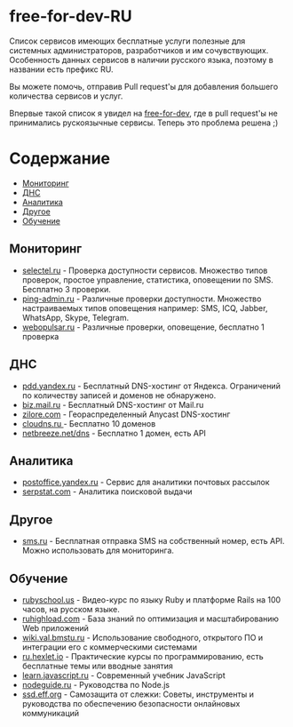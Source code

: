 # free-for-dev-RU
Cписок сервисов имеющих бесплатные услуги полезные для системных администраторов, разработчиков и им сочувствующих. Особенность данных сервисов в наличии русского языка, поэтому в названии есть префикс RU.

Вы можете помочь, отправив Pull request'ы для добавления большего количества сервисов и услуг.

Впервые такой список я увидел на [free-for-dev](https://github.com/ripienaar/free-for-dev), где в pull request'ы не принимались рускоязычные сервисы. Теперь это проблема решена ;)

Содержание
=================

   * [Мониторинг](#Мониториг)
   * [ДНС](#ДНС)
   * [Аналитика](#Аналитика)
   * [Другое](#Другое)
   * [Обучение](#Обучение)


## Мониторинг
  * [selectel.ru](https://selectel.ru/services/monitoring/) - Проверка доступности сервисов. Множество типов проверок, простое управление, статистика, оповещении по SMS. Бесплатно 3 проверки.
  * [ping-admin.ru](https://ping-admin.ru/free_test/) - Различные проверки доступности. Множество настраиваемых типов оповещения например: SMS, ICQ, Jabber, WhatsApp, Skype, Telegram.
  * [webopulsar.ru](https://webopulsar.ru/) - Различные проверки, оповещение, бесплатно 1 проверка

## ДНС
  * [pdd.yandex.ru](https://pdd.yandex.ru/domains_add/) - Бесплатный DNS-хостинг от Яндекса. Ограничений по количеству записей и доменов не обнаружено.
  * [biz.mail.ru](https://biz.mail.ru/) - Бесплатный DNS-хостинг от Mail.ru
  * [zilore.com](https://zilore.com/ru) - Геораспределенный Anycast DNS-хостинг
  * [cloudns.ru	](https://cloudns.ru/) - Бесплатно 10 доменов
  * [netbreeze.net/dns](http://netbreeze.net/dns) - Бесплатно 1 домен, есть API

## Аналитика
  * [postoffice.yandex.ru](https://postoffice.yandex.ru/) - Сервис для аналитики почтовых рассылок
  * [serpstat.com](https://serpstat.com/ru/) - Аналитика поисковой выдачи

## Другое
  * [sms.ru](http://sms.ru/?panel=main&subpanel=programmer) - Бесплатная отправка SMS на собственный номер, есть API. Можно использовать для мониторинга.

## Обучение
  * [rubyschool.us](http://rubyschool.us/) - Видео-курс по языку Ruby и платформе Rails на 100 часов, на русском языке.
  * [ruhighload.com](http://ruhighload.com/) - База знаний по оптимизация и масштабированию Web приложений
  * [wiki.val.bmstu.ru](http://wiki.val.bmstu.ru) - Использование свободного, открытого ПО и интеграции его с коммерческими системами
  * [ru.hexlet.io](https://ru.hexlet.io/courses) - Практические курсы по программированию, есть бесплатные темы или вводные занятия
  * [learn.javascript.ru](http://learn.javascript.ru/) - Современный учебник JavaScript
  * [nodeguide.ru](http://nodeguide.ru/doc/) - Руководства по Node.js
  * [ssd.eff.org](https://ssd.eff.org/ru) - Самозащита от слежки: Советы, инструменты и руководства по обеспечению безопасности онлайновых коммуникаций
